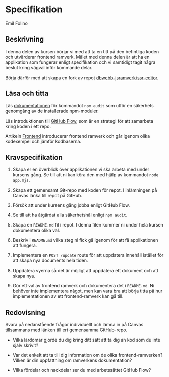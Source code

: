 # Specifikation

<p class="author">Emil Folino</p>



## Beskrivning

I denna delen av kursen börjar vi med att ta en titt på den befintliga koden och utvärderar frontend ramverk. Målet med denna delen är att ha en applikation som fungerar enligt specifikation och vi samtidigt tagit några beslut kring vägval inför kommande delar.

Börja därför med att skapa en fork av repot [dbwebb-jsramverk/ssr-editor](https://github.com/dbwebb-jsramverk/ssr-editor).



## Läsa och titta

Läs [dokumentationen](https://docs.npmjs.com/cli/v6/commands/npm-audit) för kommandot `npm audit` som utför en säkerhets genomgång av de installerade npm-moduler.

Läs introduktionen till [GitHub Flow](https://docs.github.com/en/get-started/quickstart/github-flow), som är en strategi för att samarbeta kring koden i ett repo.

Artikeln [Frontend](/frontend) introducerar frontend ramverk och går igenom olika kodexempel och jämför kodbaserna.



## Kravspecifikation

1. Skapa er en överblick över applikationen vi ska arbeta med under kursens gång. Se till att ni kan köra den med hjälp av kommandot `node app.mjs`.

1. Skapa ett gemensamt Git-repo med koden för repot. I inlämningen på Canvas länka till repot på GitHub.

1. Försök att under kursens gång jobba enligt GitHub Flow.

1. Se till att ha åtgärdat alla säkerhetshål enligt `npm audit`.

1. Skapa en `README.md` fil i repot. I denna filen kommer ni under hela kursen dokumentera olika val.

1. Beskriv i `README.md` vilka steg ni fick gå igenom för att få applikationen att fungera.

1. Implementera en `POST /update` route för att uppdatera innehåll istället för att skapa nya documents hela tiden.

1. Uppdatera vyerna så det är möjligt att uppdatera ett dokument och att skapa nya.

1. Gör ett val av frontend ramverk och dokumentera det i `README.md`. Ni behöver inte implementera något, men kan vara bra att börja titta på hur implementationen av ett frontend-ramverk kan gå till.



## Redovisning

Svara på nedanstående frågor individuellt och lämna in på Canvas tillsammans med länken till ert gemensamma GitHub-repo.

* Vilka lärdomar gjorde du dig kring ditt sätt att ta dig an kod som du inte själv skrivit?

* Var det enkelt att ta till dig information om de olika frontend-ramverken? Vilken är din uppfattning om ramverkens dokumentation?

* Vilka fördelar och nackdelar ser du med arbetssättet GitHub Flow?
